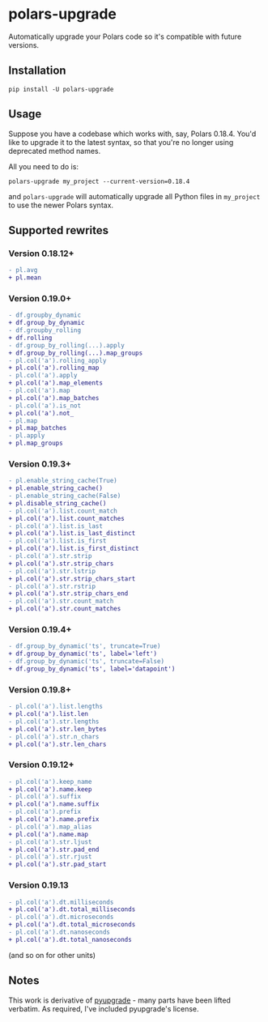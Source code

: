 polars-upgrade
==============

Automatically upgrade your Polars code so it's compatible with future versions.

## Installation

```
pip install -U polars-upgrade
```

## Usage

Suppose you have a codebase which works with, say, Polars 0.18.4.
You'd like to upgrade it to the latest syntax, so that you're no longer using
deprecated method names.

All you need to do is:
```
polars-upgrade my_project --current-version=0.18.4
```
and `polars-upgrade` will automatically upgrade all Python files in `my_project` to use the newer Polars
syntax.

## Supported rewrites

### Version 0.18.12+

```diff
- pl.avg
+ pl.mean
```

### Version 0.19.0+

```diff
- df.groupby_dynamic
+ df.group_by_dynamic
- df.groupby_rolling
+ df.rolling
- df.group_by_rolling(...).apply
+ df.group_by_rolling(...).map_groups
- pl.col('a').rolling_apply
+ pl.col('a').rolling_map
- pl.col('a').apply
+ pl.col('a').map_elements
- pl.col('a').map
+ pl.col('a').map_batches
- pl.col('a').is_not
+ pl.col('a').not_
- pl.map
+ pl.map_batches
- pl.apply
+ pl.map_groups
```

### Version 0.19.3+

```diff
- pl.enable_string_cache(True)
+ pl.enable_string_cache()
- pl.enable_string_cache(False)
+ pl.disable_string_cache()
- pl.col('a').list.count_match
+ pl.col('a').list.count_matches
- pl.col('a').list.is_last
+ pl.col('a').list.is_last_distinct
- pl.col('a').list.is_first
+ pl.col('a').list.is_first_distinct
- pl.col('a').str.strip
+ pl.col('a').str.strip_chars
- pl.col('a').str.lstrip
+ pl.col('a').str.strip_chars_start
- pl.col('a').str.rstrip
+ pl.col('a').str.strip_chars_end
- pl.col('a').str.count_match
+ pl.col('a').str.count_matches
```

### Version 0.19.4+
```diff
- df.group_by_dynamic('ts', truncate=True)
+ df.group_by_dynamic('ts', label='left')
- df.group_by_dynamic('ts', truncate=False)
+ df.group_by_dynamic('ts', label='datapoint')
```

### Version 0.19.8+
```diff
- pl.col('a').list.lengths
+ pl.col('a').list.len
- pl.col('a').str.lengths
+ pl.col('a').str.len_bytes
- pl.col('a').str.n_chars
+ pl.col('a').str.len_chars
```

### Version 0.19.12+
```diff
- pl.col('a').keep_name
+ pl.col('a').name.keep
- pl.col('a').suffix
+ pl.col('a').name.suffix
- pl.col('a').prefix
+ pl.col('a').name.prefix
- pl.col('a').map_alias
+ pl.col('a').name.map
- pl.col('a').str.ljust
+ pl.col('a').str.pad_end
- pl.col('a').str.rjust
+ pl.col('a').str.pad_start
```

### Version 0.19.13
```diff
- pl.col('a').dt.milliseconds
+ pl.col('a').dt.total_milliseconds
- pl.col('a').dt.microseconds
+ pl.col('a').dt.total_microseconds
- pl.col('a').dt.nanoseconds
+ pl.col('a').dt.total_nanoseconds
```
(and so on for other units)

## Notes

This work is derivative of [pyupgrade](https://github.com/asottile/pyupgrade) - many parts
have been lifted verbatim. As required, I've included pyupgrade's license.
